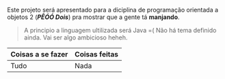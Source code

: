 Este projeto será apresentado para a diciplina de programação orientada a objetos 2 (***PÊÓÓ Dois***) pra mostrar que a gente tá **manjando**.
> A principio a linguagem ultilizada será Java =(
> Não há tema definido ainda.
> Vai ser algo ambicioso heheh.

Coisas a se fazer | Coisas feitas
----------------- | --------------
Tudo              | Nada
